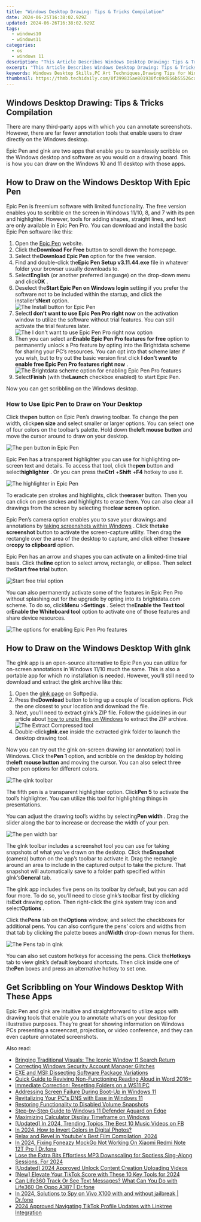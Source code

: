 ```yaml
---
title: "Windows Desktop Drawing: Tips & Tricks Compilation"
date: 2024-06-25T16:38:02.929Z
updated: 2024-06-26T16:38:02.929Z
tags:
  - windows10
  - windows11
categories:
  - os
  - windows 11
description: "This Article Describes Windows Desktop Drawing: Tips & Tricks Compilation"
excerpt: "This Article Describes Windows Desktop Drawing: Tips & Tricks Compilation"
keywords: Windows Desktop Skills,PC Art Techniques,Drawing Tips for Windows,Desktop Illustration Guide,WinDraw Essentials,Creative Windows Tools,Productivity in Windows Drawing
thumbnail: https://thmb.techidaily.com/0f399835ae801930fc09d856b55526ca68007b6aa28f7cfc8442056063114a14.jpg
---
```


## Windows Desktop Drawing: Tips & Tricks Compilation

 There are many third-party apps with which you can annotate screenshots. However, there are far fewer annotation tools that enable users to draw directly on the Windows desktop.

 Epic Pen and gInk are two apps that enable you to seamlessly scribble on the Windows desktop and software as you would on a drawing board. This is how you can draw on the Windows 10 and 11 desktop with those apps.

## How to Draw on the Windows Desktop With Epic Pen

 Epic Pen is freemium software with limited functionality. The free version enables you to scribble on the screen in Windows 11/10, 8, and 7 with its pen and highlighter. However, tools for adding shapes, straight lines, and text are only available in Epic Pen Pro. You can download and install the basic Epic Pen software like this:

1. Open the [Epic Pen](https://epicpen.com/) website.
2. Click the**Download For Free** button to scroll down the homepage.
3. Select the**Download Epic Pen** option for the free version.
4. Find and double-click the**Epic Pen Setup v3.11.44.exe** file in whatever folder your browser usually downloads to.
5. Select**English** (or another preferred language) on the drop-down menu and click**OK** .
6. Deselect the**Start Epic Pen on Windows login** setting if you prefer the software not to be included within the startup, and click the installer’s**Next** option.  
![The Install button for Epic Pen](https://static1.makeuseofimages.com/wordpress/wp-content/uploads/2023/01/the-install-option2.jpg)
7. Select**I don’t want to use Epic Pen Pro right now** on the activation window to utilize the software without trial features. You can still activate the trial features later.  
![The I don't want to use Epic Pen Pro right now option](https://static1.makeuseofimages.com/wordpress/wp-content/uploads/2023/01/epic-pen-setup-window.jpg)
8. Then you can select an**Enable Epic Pen Pro features for free** option to permanently unlock a Pro feature by opting into the Brightdata scheme for sharing your PC’s resources. You can opt into that scheme later if you wish, but to try out the basic version first click **I don’t want to enable free Epic Pen Pro features right now** .  
![The Brightdata scheme option for enabling Epic Pen Pro features](https://static1.makeuseofimages.com/wordpress/wp-content/uploads/2023/01/enable-epic-pen-pro-features-option.jpg)
9. Select**Finish** (with the**Launch** checkbox enabled) to start Epic Pen.

Now you can get scribbling on the Windows desktop.

### How to Use Epic Pen to Draw on Your Desktop

 Click the**pen** button on Epic Pen’s drawing toolbar. To change the pen width, click**pen size** and select smaller or larger options. You can select one of four colors on the toolbar’s palette. Hold down the**left mouse button** and move the cursor around to draw on your desktop.

![The pen button in Epic Pen](https://static1.makeuseofimages.com/wordpress/wp-content/uploads/2023/01/the-drawing-option.jpg)

 Epic Pen has a transparent highlighter you can use for highlighting on-screen text and details. To access that tool, click the**pen** button and select**highlighter** . Or you can press the**Ctrl** +**Shift** +**F4** hotkey to use it.

![The highlighter in Epic Pen](https://static1.makeuseofimages.com/wordpress/wp-content/uploads/2023/01/the-highligher-in-epic-pen.jpg)

 To eradicate pen strokes and highlights, click the**eraser** button. Then you can click on pen strokes and highlights to erase them. You can also clear all drawings from the screen by selecting the**clear screen** option.

 Epic Pen’s camera option enables you to save your drawings and annotations by [taking screenshots within Windows](https://www.makeuseof.com/take-screenshot-windows-11/) . Click the**take screenshot** button to activate the screen-capture utility. Then drag the rectangle over the area of the desktop to capture, and click either the**save** or**copy to clipboard** option.

 Epic Pen has an arrow and shapes you can activate on a limited-time trial basis. Click the**line** option to select arrow, rectangle, or ellipse. Then select the**Start free trial** button.

![Start free trial option](https://static1.makeuseofimages.com/wordpress/wp-content/uploads/2023/01/start-free-trial-option.jpg)

 You can also permanently activate some of the features in Epic Pen Pro without splashing out for the upgrade by opting into its brightdata.com scheme. To do so, click**Menu** \>**Settings** . Select the**Enable the Text tool** or**Enable the Whiteboard tool** option to activate one of those features and share device resources.

![The options for enabling Epic Pen Pro features](https://static1.makeuseofimages.com/wordpress/wp-content/uploads/2023/01/enable-pro-features-settings.jpg)

## How to Draw on the Windows Desktop With gInk

 The gInk app is an open-source alternative to Epic Pen you can utilize for on-screen annotations in Windows 11/10 much the same. This is also a portable app for which no installation is needed. However, you’ll still need to download and extract the gInk archive like this:

1. Open the [gInk page](https://www.softpedia.com/get/Multimedia/Graphic/Graphic-Others/gInk.shtml) on Softpedia.
2. Press the**Download** button to bring up a couple of location options. Pick the one closest to your location and download the file.
3. Next, you’ll need to extract gInk’s ZIP file. Follow the guidelines in our article about [how to unzip files on Windows](https://www.makeuseof.com/unzip-files-windows-10/) to extract the ZIP archive.  
![The Extract Compressed tool](https://static1.makeuseofimages.com/wordpress/wp-content/uploads/2023/01/extract-compressed-window3.jpg)
4. Double-click**gInk.exe** inside the extracted gInk folder to launch the desktop drawing tool.

 Now you can try out the gInk on-screen drawing (or annotation) tool in Windows. Click the**Pen 1** option, and scribble on the desktop by holding the**left mouse button** and moving the cursor. You can also select three other pen options for different colors.

![The qInk toolbar](https://static1.makeuseofimages.com/wordpress/wp-content/uploads/2023/01/qink-toolbar.jpg)

 The fifth pen is a transparent highlighter option. Click**Pen 5** to activate the tool’s highlighter. You can utilize this tool for highlighting things in presentations.

 You can adjust the drawing tool’s widths by selecting**Pen width** . Drag the slider along the bar to increase or decrease the width of your pen.

![The pen width bar](https://static1.makeuseofimages.com/wordpress/wp-content/uploads/2023/01/pen-width-option.jpg)

 The gInk toolbar includes a screenshot tool you can use for taking snapshots of what you’ve drawn on the desktop. Click the**Snapshot** (camera) button on the app’s toolbar to activate it. Drag the rectangle around an area to include in the captured output to take the picture. That snapshot will automatically save to a folder path specified within gInk’s**General** tab.

 The gInk app includes five pens on its toolbar by default, but you can add four more. To do so, you’ll need to close gInk’s toolbar first by clicking its**Exit** drawing option. Then right-click the gInk system tray icon and select**Options** .

 Click the**Pens** tab on the**Options** window, and select the checkboxes for additional pens. You can also configure the pens’ colors and widths from that tab by clicking the palette boxes and**Width** drop-down menus for them.

![The Pens tab in qInk](https://static1.makeuseofimages.com/wordpress/wp-content/uploads/2023/01/pens-tab.jpg)

 You can also set custom hotkeys for accessing the pens. Click the**Hotkeys** tab to view gInk’s default keyboard shortcuts. Then click inside one of the**Pen** boxes and press an alternative hotkey to set one.

## Get Scribbling on Your Windows Desktop With These Apps

 Epic Pen and gInk are intuitive and straightforward to utilize apps with drawing tools that enable you to annotate what’s on your desktop for illustrative purposes. They’re great for showing information on Windows PCs presenting a screencast, projection, or video conference, and they can even capture annotated screenshots.

<ins class="adsbygoogle"
     style="display:block"
     data-ad-format="autorelaxed"
     data-ad-client="ca-pub-7571918770474297"
     data-ad-slot="1223367746"></ins>



<ins class="adsbygoogle"
     style="display:block"
     data-ad-client="ca-pub-7571918770474297"
     data-ad-slot="8358498916"
     data-ad-format="auto"
     data-full-width-responsive="true"></ins>

<span class="atpl-alsoreadstyle">Also read:</span>
<div><ul>
<li><a href="https://win11-tips.techidaily.com/bringing-traditional-visuals-the-iconic-window-11-search-return/"><u>Bringing Traditional Visuals: The Iconic Window 11 Search Return</u></a></li>
<li><a href="https://win11-tips.techidaily.com/correcting-windows-security-account-manager-glitches/"><u>Correcting Windows Security Account Manager Glitches</u></a></li>
<li><a href="https://win11-tips.techidaily.com/exe-and-msi-dissecting-software-package-variations/"><u>EXE and MSI: Dissecting Software Package Variations</u></a></li>
<li><a href="https://win11-tips.techidaily.com/quick-guide-to-reviving-non-functioning-reading-aloud-in-word-2016plus/"><u>Quick Guide to Reviving Non-Functioning Reading Aloud in Word 2016+</u></a></li>
<li><a href="https://win11-tips.techidaily.com/immediate-correction-resetting-folders-on-a-ws11-pc/"><u>Immediate Correction: Resetting Folders on a WS11 PC</u></a></li>
<li><a href="https://win11-tips.techidaily.com/addressing-screen-failure-during-boot-up-in-windows-11/"><u>Addressing Screen Failure During Boot-Up in Windows 11</u></a></li>
<li><a href="https://win11-tips.techidaily.com/revitalizing-your-pcs-dns-with-ease-in-windows-11/"><u>Revitalizing Your PC's DNS with Ease in Windows 11</u></a></li>
<li><a href="https://win11-tips.techidaily.com/restoring-functionality-to-disabled-volume-snapshots/"><u>Restoring Functionality to Disabled Volume Snapshots</u></a></li>
<li><a href="https://win11-tips.techidaily.com/step-by-step-guide-to-windows-11-defender-aguard-on-edge/"><u>Step-by-Step Guide to Windows 11 Defender Aguard on Edge</u></a></li>
<li><a href="https://win11-tips.techidaily.com/maximizing-calculator-display-timeframe-on-windows/"><u>Maximizing Calculator Display Timeframe on Windows</u></a></li>
<li><a href="https://facebook-video-content.techidaily.com/updated-in-2024-trending-topics-the-best-10-music-videos-on-fb/"><u>[Updated] In 2024, Trending Topics  The Best 10 Music Videos on FB</u></a></li>
<li><a href="https://some-knowledge.techidaily.com/in-2024-how-to-invert-colors-in-digital-photos/"><u>In 2024, How to Invert Colors in Digital Photos?</u></a></li>
<li><a href="https://youtube-clips.techidaily.com/relax-and-revel-in-youtubes-best-film-compilation-2024/"><u>Relax and Revel in Youtube's Best Film Compilation, 2024</u></a></li>
<li><a href="https://review-topics.techidaily.com/in-2024-fixing-foneazy-mockgo-not-working-on-xiaomi-redmi-note-12t-pro-drfone-by-drfone-virtual-android/"><u>In 2024, Fixing Foneazy MockGo Not Working On Xiaomi Redmi Note 12T Pro | Dr.fone</u></a></li>
<li><a href="https://voice-adjusting.techidaily.com/lose-the-extra-bits-effortless-mp3-downscaling-for-spotless-sing-along-sessions-for-2024/"><u>Lose the Extra Bits Effortless MP3 Downscaling for Spotless Sing-Along Sessions. For 2024</u></a></li>
<li><a href="https://twitter-videos.techidaily.com/updated-2024-approved-unlock-content-creation-uploading-videos/"><u>[Updated] 2024 Approved  Unlock Content Creation  Uploading Videos</u></a></li>
<li><a href="https://tiktok-video-recordings.techidaily.com/new-elevate-your-tiktok-score-with-these-10-key-tools-for-2024/"><u>[New] Elevate Your TikTok Score with These 10 Key Tools for 2024</u></a></li>
<li><a href="https://fake-location.techidaily.com/can-life360-track-or-see-text-messages-what-can-you-do-with-life360-on-oppo-a38-drfone-by-drfone-virtual-android/"><u>Can Life360 Track Or See Text Messages? What Can You Do with Life360 On Oppo A38? | Dr.fone</u></a></li>
<li><a href="https://android-location-track.techidaily.com/in-2024-solutions-to-spy-on-vivo-x100-with-and-without-jailbreak-drfone-by-drfone-virtual-android/"><u>In 2024, Solutions to Spy on Vivo X100 with and without jailbreak | Dr.fone</u></a></li>
<li><a href="https://extra-support.techidaily.com/2024-approved-navigating-tiktok-profile-updates-with-linktree-integration/"><u>2024 Approved  Navigating TikTok Profile Updates with Linktree Integration</u></a></li>
</ul></div>
